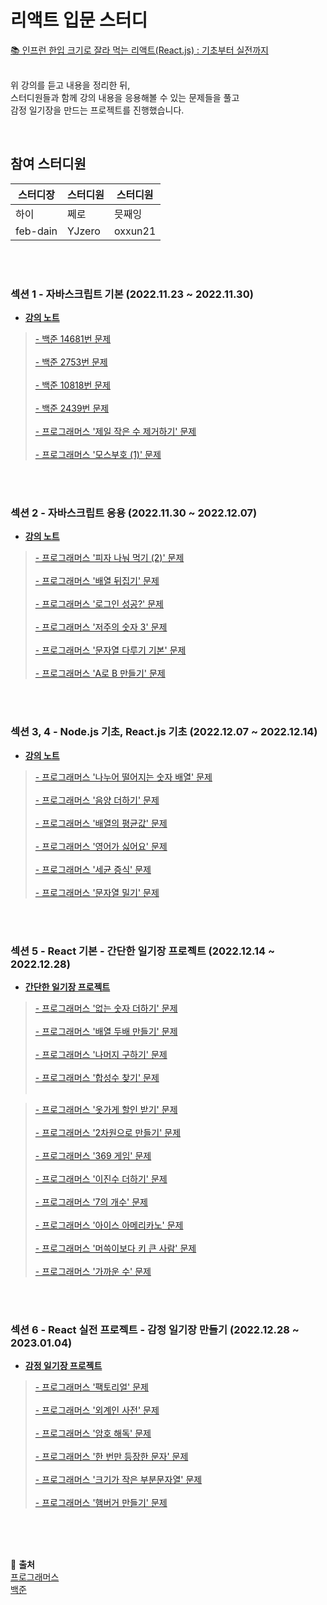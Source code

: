 # 리액트 입문 스터디

<a href ="https://www.inflearn.com/course/%ED%95%9C%EC%9E%85-%EB%A6%AC%EC%95%A1%ED%8A%B8/dashboard">
📚 인프런 한입 크기로 잘라 먹는 리액트(React.js) : 기초부터 실전까지
</a>
<br>
<br>

위 강의를 듣고 내용을 정리한 뒤,<br>
스터디원들과 함께 강의 내용을 응용해볼 수 있는 문제들을 풀고<br>
감정 일기장을 만드는 프로젝트를 진행했습니다.

<br>

## 참여 스터디원

| 스터디장 | 스터디원 | 스터디원 |
| -------- | -------- | -------- |
| 하이     | 쩨로     | 믓째잉   |
| feb-dain | YJzero   | oxxun21  |

<br>
<br>

### 섹션 1 - 자바스크립트 기본 (2022.11.23 ~ 2022.11.30)

- <a href="https://github.com/feb-dain/React_study_for_beginners/tree/feb-dain/course_note/section_1">
  <strong>강의 노트</strong>
  </a>
  <br>

> <a href="https://github.com/feb-dain/React_study_for_beginners/commit/3f11b839aec8d886a2cffb0b00b60093f533c6ac">
> - 백준 14681번 문제
> </a>
> <br>
> <br>
>
> <a href="https://github.com/feb-dain/React_study_for_beginners/commit/51585f53e307d019fc9ea9c13411179fb4ac2e96">
> - 백준 2753번 문제
> </a>
> <br>
> <br>
>
> <a href="https://github.com/feb-dain/React_study_for_beginners/commit/6b3ac7f5eec1c763f136d357438f4ea8f791ee08">
> - 백준 10818번 문제
> </a>
> <br>
> <br>
>
> <a href="https://github.com/feb-dain/React_study_for_beginners/blob/feb-dain/code_test/baekjoon_10818.js">
> - 백준 2439번 문제
> </a>
> <br>
> <br>
>
> <a href="https://github.com/feb-dain/React_study_for_beginners/commit/03bb9eff568fe21273d018fa9fa03eb88e39b2b0">
> - 프로그래머스 '제일 작은 수 제거하기' 문제
> </a>
> <br>
> <br>
>
> <a href="https://github.com/feb-dain/React_study_for_beginners/commit/9a25da0073f9a933b3012435c039ea991b5761e3">
> - 프로그래머스 '모스부호 (1)' 문제
> </a>

<br>
<br>

### 섹션 2 - 자바스크립트 응용 (2022.11.30 ~ 2022.12.07)

- <a href="https://github.com/feb-dain/React_study_for_beginners/tree/feb-dain/course_note/section_2">
  <strong>강의 노트</strong>
  </a>
  <br>

> <a href="https://github.com/feb-dain/React_study_for_beginners/commit/ab88c087f3be66a68c89a2331b4466a3a9bdd9a8">
> - 프로그래머스 '피자 나눠 먹기 (2)' 문제
> </a>
> <br>
> <br>
>
> <a href="https://github.com/feb-dain/React_study_for_beginners/commit/785ef81ad615201c45688e78be2c3454a06bb8d8">
> - 프로그래머스 '배열 뒤집기' 문제
> </a>
> <br>
> <br>
>
> <a href="https://github.com/feb-dain/React_study_for_beginners/commit/53ff25f826e04b2c46903ffb2dcc6aa1af43b48e">
> - 프로그래머스 '로그인 성공?' 문제
> </a>
> <br>
> <br>
>
> <a href="https://github.com/feb-dain/React_study_for_beginners/commit/485053701035e0dcf0c2ac46b3b68511cf68c02f">
> - 프로그래머스 '저주의 숫자 3' 문제
> </a>
> <br>
> <br>
>
> <a href="https://github.com/feb-dain/React_study_for_beginners/commit/c51f0ea5b3d717db08d15a3928233c844da64f51">
> - 프로그래머스 '문자열 다루기 기본' 문제
> </a>
> <br>
> <br>
>
> <a href="https://github.com/feb-dain/React_study_for_beginners/commit/5a8267ff025fd10f68b538e7f0b64de6e89b7304">
> - 프로그래머스 'A로 B 만들기' 문제
> </a>

<br>
<br>

### 섹션 3, 4 - Node.js 기초, React.js 기초 (2022.12.07 ~ 2022.12.14)

- <a href="https://github.com/feb-dain/React_study_for_beginners/tree/feb-dain/course_note/section_3_4">
  <strong>강의 노트</strong>
  </a>
  <br>

> <a href="https://github.com/feb-dain/React_study_for_beginners/commit/905255bf292717a46e9a756c30a7b461ffa0ca0c">
> - 프로그래머스 '나누어 떨어지는 숫자 배열' 문제
> </a>
> <br>
> <br>
>
> <a href="https://github.com/feb-dain/React_study_for_beginners/commit/d1d61089a41af76c75b59f9469dc5484729730bf">
> - 프로그래머스 '음양 더하기' 문제
> </a>
> <br>
> <br>
>
> <a href="https://github.com/feb-dain/React_study_for_beginners/commit/a84093ef7506bab2bbf2af7f95c440c24b64d139">
> - 프로그래머스 '배열의 평균값' 문제
> </a>
> <br>
> <br>
>
> <a href="https://github.com/feb-dain/React_study_for_beginners/commit/615d13a6f8c095d562ca0d80e79a731592ebbc15">
> - 프로그래머스 '영어가 싫어요' 문제
> </a>
> <br>
> <br>
>
> <a href="https://github.com/feb-dain/React_study_for_beginners/commit/a1da1aa8baa7b89b385cc551d1296ce6d4ad0916">
> - 프로그래머스 '세균 증식' 문제
> </a>
> <br>
> <br>
>
> <a href="https://github.com/feb-dain/React_study_for_beginners/commit/733f04557977e7ff361d89a1112049c2956c1db4">
> - 프로그래머스 '문자열 밀기' 문제
> </a>

<br>
<br>

### 섹션 5 - React 기본 - 간단한 일기장 프로젝트 (2022.12.14 ~ 2022.12.28)

- <a href="https://github.com/feb-dain/React_study_for_beginners/tree/feb-dain/diary_project">
  <strong>간단한 일기장 프로젝트</strong>
  </a>
  <br>

> <a href="https://github.com/feb-dain/React_study_for_beginners/commit/5adb42cc05243bb468d51c142048147e314c3efc">
> - 프로그래머스 '없는 숫자 더하기' 문제
> </a>
> <br>
> <br>
>
> <a href="https://github.com/feb-dain/React_study_for_beginners/commit/56287cff7a5df0ec6b6cb5b5c4703a65d8db2c73">
> - 프로그래머스 '배열 두배 만들기' 문제
> </a>
> <br>
> <br>
>
> <a href="https://github.com/feb-dain/React_study_for_beginners/commit/116e0064c07b2d843cc84cba05bad6f3b8f6e015">
> - 프로그래머스 '나머지 구하기' 문제
> </a>
> <br>
> <br>
>
> <a href="https://github.com/feb-dain/React_study_for_beginners/commit/98b8f36e51d525eb085c421b99012d80790d9975">
> - 프로그래머스 '합성수 찾기' 문제
> </a>
> <br>
> <br>

> <a href="https://github.com/feb-dain/React_study_for_beginners/commit/6cc0b2a505f9093f02760401f20ee93d880c4242">
> - 프로그래머스 '옷가게 할인 받기' 문제
> </a>
> <br>
> <br>
>
> <a href="https://github.com/feb-dain/React_study_for_beginners/commit/12b652d8308691afda9e81247e36a9175d8833d6">
> - 프로그래머스 '2차원으로 만들기' 문제
> </a>
> <br>
> <br>
>
> <a href="https://github.com/feb-dain/React_study_for_beginners/commit/c93453320ded24a2faa054efd99c87dbd9094638">
> - 프로그래머스 '369 게임' 문제
> </a>
> <br>
> <br>
>
> <a href="https://github.com/feb-dain/React_study_for_beginners/commit/714e38a11c22cfb7aa72f796488024b6f99398a2">
> - 프로그래머스 '이진수 더하기' 문제
> </a>
> <br>
> <br>
>
> <a href="https://github.com/feb-dain/React_study_for_beginners/commit/edcdd186477b3f375136b3a43cccf3f5814a24a4">
> - 프로그래머스 '7의 개수' 문제
> </a>
> <br>
> <br>
>
> <a href="https://github.com/feb-dain/React_study_for_beginners/commit/ab251cd3a0519b23d66f67e2ad5a34a8beee6893">
> - 프로그래머스 '아이스 아메리카노' 문제
> </a>
> <br>
> <br>
>
> <a href="https://github.com/feb-dain/React_study_for_beginners/commit/edcdd186477b3f375136b3a43cccf3f5814a24a4">
> - 프로그래머스 '머쓱이보다 키 큰 사람' 문제
> </a>
> <br>
> <br>
>
> <a href="https://github.com/feb-dain/React_study_for_beginners/commit/c785d809f8921a10239360e3aca9d1a90878a735">
> - 프로그래머스 '가까운 수' 문제
> </a>

<br>
<br>

### 섹션 6 - React 실전 프로젝트 - 감정 일기장 만들기 (2022.12.28 ~ 2023.01.04)

- <a href="https://github.com/feb-dain/React_study_for_beginners/tree/feb-dain/emotion_diary_project">
  <strong>감정 일기장 프로젝트</strong>
  </a>
  <br>

> <a href="https://github.com/feb-dain/React_study_for_beginners/commit/4929be5d481a2ee904243823339b0f283b12925e">
> - 프로그래머스 '팩토리얼' 문제
> </a>
> <br>
> <br>
>
> <a href="https://github.com/feb-dain/React_study_for_beginners/commit/cf50977de62cf16cbf8e11f4c69fd50f57bbca8c">
> - 프로그래머스 '외계인 사전' 문제
> </a>
> <br>
> <br>
>
> <a href="https://github.com/feb-dain/React_study_for_beginners/commit/9ea0be99ac25f5415dce4e382bd6a5fc14ec158e">
> - 프로그래머스 '암호 해독' 문제
> </a>
> <br>
> <br>
>
> <a href="https://github.com/feb-dain/React_study_for_beginners/commit/8edb848d69740d4627fbf5072c55c58914f31650">
> - 프로그래머스 '한 번만 등장한 문자' 문제
> </a>
> <br>
> <br>
>
> <a href="https://github.com/feb-dain/React_study_for_beginners/commit/e47e1209ceefaa2dfeda21ebfadd6f93e58241ef">
> - 프로그래머스 '크기가 작은 부분문자열' 문제
> </a>
> <br>
> <br>
>
> <a href="https://github.com/feb-dain/React_study_for_beginners/commit/c5c56e81d5362c3077cde326f613266d15e87277">
> - 프로그래머스 '햄버거 만들기' 문제
> </a>

<br>
<br>
<br>

🔖 **출처**
<br>
<a href="https://school.programmers.co.kr/learn/challenges?order=acceptance_desc&languages=javascript">프로그래머스</a>
<br>
<a href="https://www.acmicpc.net/step">백준</a>

